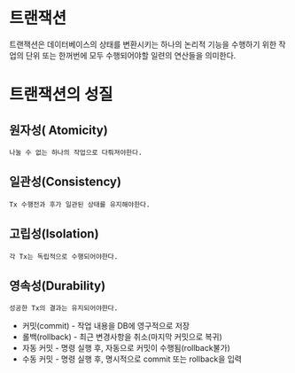 # 트랜잭션

트랜잭션은 데이터베이스의 상태를 변환시키는 하나의 논리적 기능을 수행하기 위한 작업의 단위 또는 한꺼번에 모두 수행되어야할 일련의 연산들을 의미한다.

# 트랜잭션의 성질
## 원자성( Atomicity)
    나눌 수 없는 하나의 작업으로 다뤄져야한다.

## 일관성(Consistency)
    Tx 수행전과 후가 일관된 상태를 유지해야한다.

## 고립성(Isolation)
    각 Tx는 독립적으로 수행되어야한다.

## 영속성(Durability)
    성공한 Tx의 결과는 유지되어야한다.

- 커밋(commit) - 작업 내용을 DB에 영구적으로 저장
- 롤백(rollback) - 최근 변경사항을 취소(마지막 커밋으로 복귀)
- 자동 커밋 - 명령 실행 후, 자동으로 커밋이 수행됨(rollback불가)
- 수동 커밋 - 명령 실행 후, 명시적으로 commit 또는 rollback을 입력

    